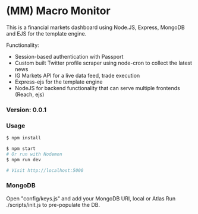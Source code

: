 # (MM) Macro Monitor

This is a financial markets dashboard using Node.JS, Express, MongoDB and EJS for the template engine.

Functionality:
* Session-based authentication with Passport
* Custom built Twitter profile scraper using node-cron to collect the latest news
* IG Markets API for a live data feed, trade execution
* Express-ejs for the template engine
* NodeJS for backend functionality that can serve multiple frontends (Reach, ejs)


### Version: 0.0.1

### Usage

```sh
$ npm install
```

```sh
$ npm start
# Or run with Nodemon
$ npm run dev

# Visit http://localhost:5000
```

### MongoDB

Open "config/keys.js" and add your MongoDB URI, local or Atlas
Run ./scripts/init.js to pre-populate the DB.